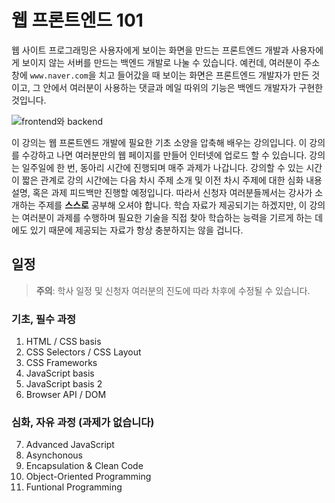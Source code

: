 # 웹 프론트엔드 101

웹 사이트 프로그래밍은 사용자에게 보이는 화면을 만드는 프론트엔드 개발과 사용자에게 보이지 않는 서버를 만드는 백엔드 개발로 나눌 수 있습니다.
예컨데, 여러분이 주소창에 `www.naver.com`을 치고 들어갔을 때 보이는 화면은 프론트엔드 개발자가 만든 것이고, 그 안에서 여러분이 사용하는 댓글과 메일 따위의 기능은 백엔드 개발자가 구현한 것입니다.

![frontend와 backend](https://res.cloudinary.com/practicaldev/image/fetch/s--5wBEpdI1--/c_imagga_scale,f_auto,fl_progressive,h_420,q_auto,w_1000/https://flyaps.com/blog/content/images/2020/05/Frame-37-1.png)

이 강의는 웹 프론트엔드 개발에 필요한 기초 소양을 압축해 배우는 강의입니다. 이 강의를 수강하고 나면 여러분만의 웹 페이지를 만들어 인터넷에 업로드 할 수 있습니다.
강의는 일주일에 한 번, 동아리 시간에 진행되며 매주 과제가 나갑니다. 강의할 수 있는 시간이 짧은 관계로 강의 시간에는 다음 차시 주제 소개 및 이전 차시 주제에 대한 심화 내용 설명, 혹은 과제 피드백만 진행할 예정입니다. 
따라서 신청자 여러분들께서는 강사가 소개하는 주제를 **스스로** 공부해 오셔야 합니다. 학습 자료가 제공되기는 하겠지만, 이 강의는 여러분이 과제를 수행하며 필요한 기술을 직접 찾아 학습하는 능력을 기르게 하는 데에도 있기 때문에 제공되는 자료가 항상 충분하지는 않을 겁니다.

## 일정

> **주의**: 학사 일정 및 신청자 여러분의 진도에 따라 차후에 수정될 수 있습니다.

### 기초, 필수 과정
1. HTML / CSS basis
2. CSS Selectors / CSS Layout
3. CSS Frameworks
4. JavaScript basis
5. JavaScript basis 2
6. Browser API / DOM

### 심화, 자유 과정 (과제가 없습니다)
7. Advanced JavaScript
8. Asynchonous
9. Encapsulation & Clean Code
10. Object-Oriented Programming
11. Funtional Programming
